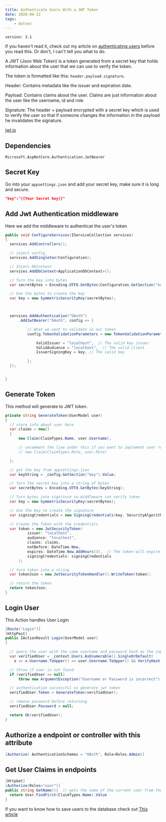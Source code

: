 ```yaml
---
title: Authenticate Users With a JWT Token
date: 2020-04-22
tags:
    - dotnet
---
```


`version: 3.1`

If you haven't read it, check out my article on [authenticating users](/2020/04/21/jwtauth/) before you read this. Or don't, I can't tell you what to do.

A JWT (Json Web Token) is a token generated from a secret key that holds information about the user that we can use to verify the token.

The token is formatted like this: `header.payload.signature`.

Header: Contains metadata like the issuer and expiration date.

Payload: Contains claims about the user. Claims are just information about the user like the username, id and role.

Signature: The header + payload encrypted with a secret key which is used to verify the user so that if someone changes the information in the payload he invalidates the signature.

[jwt.io](http://jwt.io)

## Dependencies

    Microsoft.AspNetCore.Authentication.JwtBearer

## Secret Key

Go into your `appsettings.json` and add your secret key, make sure it is long and secure.

```json
"key":"{{Your Secret key}}"
```

## Add Jwt Authentication middleware

Here we add the middleware to authenticat the user's token

```csharp
public void ConfigureServices(IServiceCollection services)
{
  services.AddControllers();

  // inject config
  services.AddSingleton(Configuration);

  // Inject DbContext
  services.AddDbContext<ApplicationDbContext>();

  // Turn the key into bytes
  var secretBytes = Encoding.UTF8.GetBytes(Configuration.GetSection("key").Value);

  // Use the bytes to create the key
  var key = new SymmetricSecurityKey(secretBytes);



  services.AddAuthentication("OAuth")
      .AddJwtBearer("OAuth", config => {

          // What we want to validate in our token
          config.TokenValidationParameters = new TokenValidationParameters() {

              ValidIssuer = "localhost",  // The valid key issuer
              ValidAudience = "localhost",  // The valid client
              IssuerSigningKey = key, // The valid key

          };
  });


}
```

## Generate Token

This method will generate to JWT token.

```csharp
private string GenerateToken(UserModel user)
{
  // store info about user here
  var claims = new[]
  {
      new Claim(ClaimTypes.Name, user.Username),

      // uncomment the line under this if you want to implement user roles
      // new Claim(ClaimTypes.Role, user.Role)

  };

  // get the key from appsettings.json
  var keyString = _config.GetSection("key").Value;

  // Turn the secret key into a string of bytes
  var secretBytes = Encoding.UTF8.GetBytes(keyString);

  // Turn bytes into signiture so middleware can verify token
  var key = new SymmetricSecurityKey(secretBytes);

  // Use the key to create the signature
  var signingCredentials = new SigningCredentials(key, SecurityAlgorithms.HmacSha256);

  // Create the Token with the credentials
  var token = new JwtSecurityToken(
          issuer: "localhost",
          audience: "localhost",
          claims: claims,
          notBefore: DateTime.Now,
          expires: DateTime.Now.AddHours(3),  // The token will expire in three hours
          signingCredentials: signingCredentials
      );

  // turn token into a string
  var tokenJson = new JwtSecurityTokenHandler().WriteToken(token);

  // return the token
  return tokenJson;
}
```

## Login User

This Action handles User Login

```csharp
[Route("Login")]
[HttpPost]
public IActionResult Login(UserModel user)
{

  // query the user with the same username and password hash as the input
  var verifiedUser = _context.Users.AsEnumerable().SingleOrDefault(
    x => x.Username.ToUpper() == user.Username.ToUpper() && VerifyHash(x.Password, user.Password));

  // throw if user is not found
  if (verifiedUser == null)
      throw new ArgumentException("Username or Password is incorrect")

  // authentication successful so generate jwt token
  verifiedUser.Token = GenerateToken(verifiedUser);

  // remove password before returning
  verifiedUser.Password = null;

  return Ok(verifiedUser);
}
```

## Authorize a endpoint or controller with this attribute

```csharp
[Authorize( AuthenticationSchemes = "OAuth", Role=Roles.Admin)]
```

## Get User Claims in endpoints

```csharp
[HttpGet]
[Authorize(Roles="user")]
public string GetName(){  // gets the name of the current user from the jwt token
  return User.FindFirst(ClaimTypes.Name).Value
}
```

If you want to know how to save users to the database check out [This article](/2020/04/21/registerusers/)
